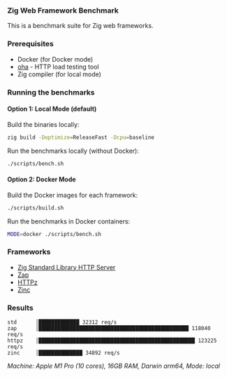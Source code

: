 ### Zig Web Framework Benchmark

This is a benchmark suite for Zig web frameworks.

### Prerequisites

- Docker (for Docker mode)
- [oha](https://github.com/hatoo/oha) - HTTP load testing tool
- Zig compiler (for local mode)

### Running the benchmarks



#### Option 1: Local Mode (default)

Build the binaries locally:
```bash
zig build -Doptimize=ReleaseFast -Dcpu=baseline
```

Run the benchmarks locally (without Docker):
```bash
./scripts/bench.sh
```

#### Option 2: Docker Mode

Build the Docker images for each framework:
```bash
./scripts/build.sh
```

Run the benchmarks in Docker containers:
```bash
MODE=docker ./scripts/bench.sh
```

### Frameworks

- [Zig Standard Library HTTP Server](https://ziglang.org/documentation/master/std/#std.http.Server)
- [Zap](https://github.com/zigzap/zap)
- [HTTPz](https://github.com/karlseguin/http.zig)
- [Zinc](https://github.com/zon-dev/zinc)

### Results

```
std      │█████████████ 32312 req/s
zap      │████████████████████████████████████████████████ 118040 req/s
httpz    │██████████████████████████████████████████████████ 123225 req/s
zinc     │██████████████ 34892 req/s
```
*Machine: Apple M1 Pro (10 cores), 16GB RAM, Darwin arm64, Mode: local*

